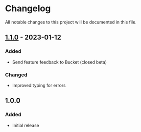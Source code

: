 # Changelog

All notable changes to this project will be documented in this file.

## [1.1.0](https://github.com/bucketco/bucket-tracking-sdk/compare/v1.0.0...v1.1.0) - 2023-01-12

### Added

- Send feature feedback to Bucket (closed beta)

### Changed

- Improved typing for errors

## 1.0.0

### Added

- Initial release
